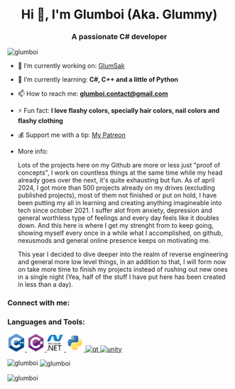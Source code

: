 <h1 align="center">Hi 👋, I'm Glumboi (Aka. Glummy)</h1>
<h3 align="center">A passionate C# developer</h3>

<p align="left"> <img src="https://komarev.com/ghpvc/?username=glumboi&label=Profile%20views&color=0e75b6&style=flat" alt="glumboi" /> </p>

- 🔭 I’m currently working on: [GlumSak](https://github.com/Glumboi/GlumSak)

- 🌱 I’m currently learning: **C#, C++ and a little of Python**

- 📫 How to reach me: **glumboi.contact@gmail.com**

- ⚡ Fun fact: **I love flashy colors, specially hair colors, nail colors and flashy clothing**

- 💰 Support me with a tip: [My Patreon](https://www.patreon.com/Glummy)

- More info:
  
  Lots of the projects here on my Github are more or less just "proof of concepts", I work on countless things at the same time while my head already goes over the next, it's quite exhausting but fun.
  As of april 2024, I got more than 500 projects already on my drives (excluding published projects), most of them not finished or put on hold, I have been putting my all in learning and creating anything imagineable into tech since october 2021.
  I suffer alot from anxiety, depression and general worthless type of feelings and every day feels like it doubles down.
  And this here is where I get my strenght from to keep going, showing myself every once in a while what I accomplished, on github, nexusmods and general online presence keeps on motivating me.

  This year I decided to dive deeper into the realm of reverse engineering and general more low level things, in an addition to that, I will form now on take more time to finish my projects instead of rushing out new ones in a single night (Yea, half of the   stuff I have put here has been created in less than a day).

<h3 align="left">Connect with me:</h3>
<p align="left">
</p>

<h3 align="left">Languages and Tools:</h3>
<p align="left"> <a href="https://www.w3schools.com/cpp/" target="_blank" rel="noreferrer"> <img src="https://raw.githubusercontent.com/devicons/devicon/master/icons/cplusplus/cplusplus-original.svg" alt="cplusplus" width="40" height="40"/> </a> <a href="https://www.w3schools.com/cs/" target="_blank" rel="noreferrer"> <img src="https://raw.githubusercontent.com/devicons/devicon/master/icons/csharp/csharp-original.svg" alt="csharp" width="40" height="40"/> </a> <a href="https://dotnet.microsoft.com/" target="_blank" rel="noreferrer"> <img src="https://raw.githubusercontent.com/devicons/devicon/master/icons/dot-net/dot-net-original-wordmark.svg" alt="dotnet" width="40" height="40"/> </a> <a href="https://www.python.org" target="_blank" rel="noreferrer"> <img src="https://raw.githubusercontent.com/devicons/devicon/master/icons/python/python-original.svg" alt="python" width="40" height="40"/> </a> <a href="https://www.qt.io/" target="_blank" rel="noreferrer"> <img src="https://upload.wikimedia.org/wikipedia/commons/0/0b/Qt_logo_2016.svg" alt="qt" width="40" height="40"/> </a> <a href="https://unity.com/" target="_blank" rel="noreferrer"> <img src="https://www.vectorlogo.zone/logos/unity3d/unity3d-icon.svg" alt="unity" width="40" height="40"/> </a> </p>

<p><img align="left" src="https://github-readme-stats.vercel.app/api/top-langs?username=glumboi&show_icons=true&theme=dark&locale=en&layout=compact" alt="glumboi" /></p>

<p>&nbsp;<img align="center" src="https://github-readme-stats.vercel.app/api?username=glumboi&show_icons=true&theme=dark&locale=en" alt="glumboi" /></p>

<p><img align="center" src="https://github-readme-streak-stats.herokuapp.com/?user=glumboi&theme=dark" alt="glumboi" /></p>

